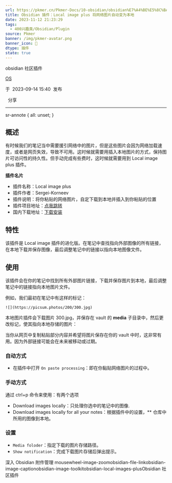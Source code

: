 ```yaml
---
url: https://pkmer.cn/Pkmer-Docs/10-obsidian/obsidian%E7%A4%BE%E5%8C%BA%E6%8F%92%E4%BB%B6/obsidian-local-images-plus/
title: Obsidian 插件：Local image plus 将网络图片自动变为本地
date: 2023-11-12 21:23:29
tags:
  - 400兴趣类/Obsidian/Plugin
source: Pkmer
banner: /img/pkmer-avatar.png
banner_icon: 🔖
dtype: 插件
state: true
---
```

<div class="menu-toggle"> <SidebarToggle client:idle ></SidebarToggle> </div>

obsidian 社区插件

[OS](https://pkmer.cn/authors/os)

于  2023-09-14 15:40  发布

  分享

* * *

sr-annote { all: unset; }

## 概述

有时候我们的笔记当中需要援引网络中的图片，但是这些图片会因为网络加载速度，或者是网页失效，导致不可用。这时候就需要用插入本地图片的方式，保持图片可访问性的持久性。但手动完成有些费时，这时候就需要用到 Local image plus 插件。

**插件名片**

*   插件名称：Local image plus
*   插件作者：Sergei-Korneev
*   插件说明：将你粘贴的网络图片，自定下载到本地并插入到你粘贴的位置
*   插件项目地址：[点我跳转](https://github.com/Sergei-Korneev/obsidian-local-images-plus)
*   国内下载地址：[下载安装](https://pkmer.cn/products/plugin/pluginMarket/?obsidian-local-images-plus)

## 特性

该插件是 Local image 插件的进化版。在笔记中查找指向外部图像的所有链接，在本地下载并保存图像，最后调整笔记中的链接以指向本地图像文件。

## 使用

该插件会在你的笔记中找到所有外部图片链接，下载并保存图片到本地，最后调整笔记中的链接指向本地图片文件。

例如，我们最初在笔记中有这样的标记：

```
![](https://picsum.photos/200/300.jpg)

```

本地图片插件会下载图片 300.jpg，并保存在 vault 的 **media** 子目录中，然后更改标记，使其指向本地存储的图片：

当你从网页中复制粘贴部分内容并希望将图片保存在你的 vault 中时，这非常有用。因为外部链接可能会在未来被移动或过期。

### 自动方式

*   在插件中打开 `On paste processing`：即在你黏贴网络图片的过程中。

### 手动方式

通过 ctrl+p 命令来使用：有两个选项

*   Download images locally：只处理你选中的笔记中的图像.
*   Download images locally for all your notes：根据插件中的设置，** 仓库中所用的图像到本地。

### 设置

*   `Media foloder`：指定下载的图片存储路径。
*   `Show notification`：完成下载图片存储后弹出提示。

深入 Obsidian 附件管理 mousewheel-image-zoomobsidian-file-linkobsidian-image-captionobsidian-image-toolkitobsidian-local-images-plusObsidian 社区插件